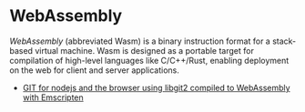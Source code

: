 # WebAssembly

*WebAssembly* (abbreviated Wasm) is a binary instruction format for a stack-based virtual machine. Wasm is designed as a portable target for compilation of high-level languages like C/C++/Rust, enabling deployment on the web for client and server applications.

- [GIT for nodejs and the browser using libgit2 compiled to WebAssembly with Emscripten](https://github.com/petersalomonsen/wasm-git)
